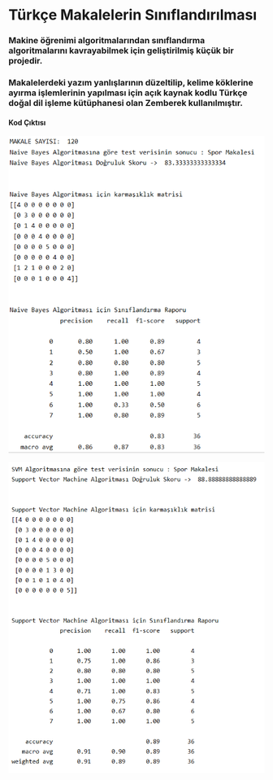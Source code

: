 # Türkçe Makalelerin Sınıflandırılması

### Makine öğrenimi algoritmalarından sınıflandırma algoritmalarını kavrayabilmek için geliştirilmiş küçük bir projedir.


###  Makalelerdeki yazım yanlışlarının düzeltilip, kelime köklerine ayırma işlemlerinin yapılması için açık kaynak kodlu Türkçe doğal dil işleme kütüphanesi olan Zemberek kullanılmıştır. 

#### Kod Çıktısı

![naive_result](https://github.com/serhatylmzr/makalesiniflandirma/blob/master/naive_result_image.PNG)


![svm_result](https://github.com/serhatylmzr/makalesiniflandirma/blob/master/svm_result_image.PNG)
